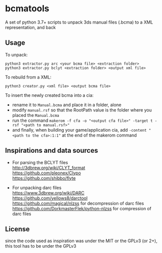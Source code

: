 # bcmatools

A set of python 3.7+ scripts to unpack 3ds manual files (.bcma) to a XML representation, and back

## Usage

To unpack:
```
python3 extractor.py arc <your bcma file> <extraction folder>
python3 extractor.py bclyt <extraction folder> <output xml file>
```
To rebuild from a XML:
```
python3 creator.py <xml file> <output bcma file>
```

To insert the newly created bcma into a cia:
- rename it to `Manual.bcma` and place it in a folder, alone
- modify `manual.rsf` so that the RootPath value is the folder where you placed the `Manual.bcma`
- run the command `makerom -f cfa -o "<output cfa file>" -target t -rsf "<path to manual.rsf>"`
- and finally, when building your game/application cia, add `-content "<path to the cfa>:1:1"` at the end of the makerom command

## Inspirations and data sources

- For parsing the BCLYT files  
http://3dbrew.org/wiki/CLYT_format  
https://github.com/pleonex/Clypo  
https://github.com/shibbo/flyte  

- For unpacking darc files  
https://www.3dbrew.org/wiki/DARC  
https://github.com/yellows8/darctool  
https://github.com/magical/nlzss for decompression of darc files  
https://github.com/DorkmasterFlek/python-nlzss for compression of darc files  

## License

since the code used as inspiration was under the MIT or the GPLv3 (or 2+), this tool has to be under the GPLv3
